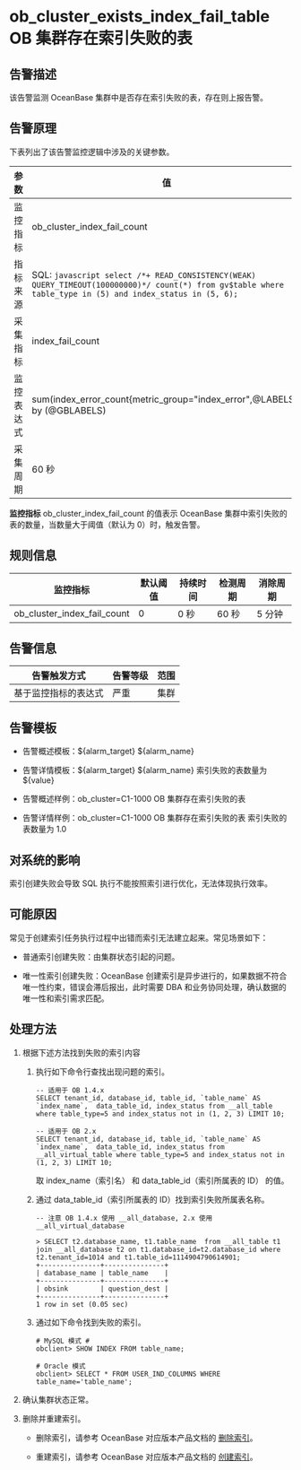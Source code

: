ob_cluster_exists_index_fail_table OB 集群存在索引失败的表
=====================================================================



**告警描述**
-----------------------------

该告警监测 OceanBase 集群中是否存在索引失败的表，存在则上报告警。

告警原理
-------------------------

下表列出了该告警监控逻辑中涉及的关键参数。


|  参数   |                                                                                                    值                                                                                                     |
|-------|----------------------------------------------------------------------------------------------------------------------------------------------------------------------------------------------------------|
| 监控指标  | ob_cluster_index_fail_count                                                                                                                                                                              |
| 指标来源  | SQL:  ```javascript select /*+ READ_CONSISTENCY(WEAK) QUERY_TIMEOUT(100000000)*/ count(*) from gv$table where table_type in (5) and index_status in (5, 6); ```  |
| 采集指标  | index_fail_count                                                                                                                                                                                         |
| 监控表达式 | sum(index_error_count{metric_group="index_error",@LABELS}) by (@GBLABELS)                                                                                                                                |
| 采集周期  | 60 秒                                                                                                                                                                                                     |



**监控指标** ob_cluster_index_fail_count 的值表示 OceanBase 集群中索引失败的表的数量，当数量大于阈值（默认为 0）时，触发告警。

规则信息
-------------------------



|            监控指标             | 默认阈值 | 持续时间 | 检测周期 | 消除周期 |
|-----------------------------|------|------|------|------|
| ob_cluster_index_fail_count | 0    | 0 秒  | 60 秒 | 5 分钟 |



告警信息
-------------------------



|   告警触发方式   | 告警等级 | 范围 |
|------------|------|----|
| 基于监控指标的表达式 | 严重   | 集群 |



告警模板
-------------------------

* 告警概述模板：${alarm_target} ${alarm_name}



* 告警详情模板：${alarm_target} ${alarm_name} 索引失败的表数量为 ${value}



* 告警概述样例：ob_cluster=C1-1000 OB 集群存在索引失败的表



* 告警详情样例：ob_cluster=C1-1000 OB 集群存在索引失败的表 索引失败的表数量为 1.0






对系统的影响
---------------------------

索引创建失败会导致 SQL 执行不能按照索引进行优化，无法体现执行效率。

可能原因
-------------------------

常见于创建索引任务执行过程中出错而索引无法建立起来。常见场景如下：

* 普通索引创建失败：由集群状态引起的问题。



* 唯一性索引创建失败：OceanBase 创建索引是异步进行的，如果数据不符合唯一性约束，错误会滞后报出，此时需要 DBA 和业务协同处理，确认数据的唯一性和索引需求匹配。






处理方法
-------------------------

1. 根据下述方法找到失败的索引内容

   1. 执行如下命令行查找出现问题的索引。

      ```unknow
      -- 适用于 OB 1.4.x
      SELECT tenant_id, database_id, table_id, `table_name` AS `index_name`,  data_table_id, index_status from __all_table where table_type=5 and index_status not in (1, 2, 3) LIMIT 10;

      -- 适用于 OB 2.x
      SELECT tenant_id, database_id, table_id, `table_name` AS `index_name`,  data_table_id, index_status from __all_virtual_table where table_type=5 and index_status not in (1, 2, 3) LIMIT 10;
      ```



      取 index_name（索引名） 和 data_table_id（索引所属表的 ID） 的值。


   2. 通过 data_table_id（索引所属表的 ID）找到索引失败所属表名称。

      ```unknow
      -- 注意 OB 1.4.x 使用 __all_database, 2.x 使用 __all_virtual_database

      > SELECT t2.database_name, t1.table_name  from __all_table t1 join __all_database t2 on t1.database_id=t2.database_id where t2.tenant_id=1014 and t1.table_id=1114904790614901;
      +---------------+---------------+
      | database_name | table_name    |
      +---------------+---------------+
      | obsink        | question_dest |
      +---------------+---------------+
      1 row in set (0.05 sec)
      ```



   3. 通过如下命令找到失败的索引。

      ```unknow
      # MySQL 模式 #
      obclient> SHOW INDEX FROM table_name;

      # Oracle 模式
      obclient> SELECT * FROM USER_IND_COLUMNS WHERE table_name='table_name';
      ```






2. 确认集群状态正常。



3. 删除并重建索引。

   * 删除索引，请参考 OceanBase 对应版本产品文档的 [删除索引](https://www.oceanbase.com/docs/oceanbase-database/oceanbase-database/V3.1.2/delete-an-index)。



   * 重建索引，请参考 OceanBase 对应版本产品文档的 [创建索引](https://www.oceanbase.com/docs/oceanbase-database/oceanbase-database/V3.1.2/create-an-index)。
